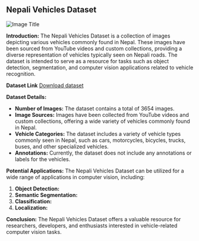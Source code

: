 ## Nepali Vehicles Dataset

![Image Title](https://i.pinimg.com/736x/fd/87/8e/fd878efeb4c60e40079da5c6856b07bb.jpg)




**Introduction:**
The Nepali Vehicles Dataset is a collection of images depicting various vehicles commonly found in Nepal. These images have been sourced from YouTube videos and custom collections, providing a diverse representation of vehicles typically seen on Nepali roads. The dataset is intended to serve as a resource for tasks such as object detection, segmentation, and computer vision applications related to vehicle recognition.

**Dataset Link** [Download dataset](https://www.kaggle.com/datasets/ishworsubedii/vehicles-dataset-nepal)

**Dataset Details:**
- **Number of Images:** The dataset contains a total of 3654 images.
- **Image Sources:** Images have been collected from YouTube videos and custom collections, offering a wide variety of vehicles commonly found in Nepal.
- **Vehicle Categories:** The dataset includes a variety of vehicle types commonly seen in Nepal, such as cars, motorcycles, bicycles, trucks, buses, and other specialized vehicles.
- **Annotations:** Currently, the dataset does not include any annotations or labels for the vehicles.

**Potential Applications:**
The Nepali Vehicles Dataset can be utilized for a wide range of applications in computer vision, including:
1. **Object Detection:** 
2. **Semantic Segmentation:** 
3. **Classification:** 
4. **Localization:** 


**Conclusion:**
The Nepali Vehicles Dataset offers a valuable resource for researchers, developers, and enthusiasts interested in vehicle-related computer vision tasks.
